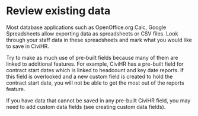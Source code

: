 Review existing data
==========

Most database applications such as OpenOffice.org Calc, Google Spreadsheets allow exporting data as spreadsheets or CSV files. Look through your staff data in these spreadsheets and mark what you would like to save in CiviHR. 

Try to make as much use of pre-built fields because many of them are linked to additional features. For example, CiviHR has a pre-built field for contract start dates which is linked to headcount and key date reports. If this field is overlooked and a new custom field is created to hold the contract start date, you will not be able to get the most out of the reports feature.

If you have data that cannot be saved in any pre-built CiviHR field, you may need to add custom data fields (see creating custom data fields). 